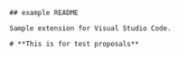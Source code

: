     ## example README

    Sample extension for Visual Studio Code.

    # **This is for test proposals**